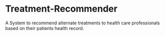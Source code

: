 # Treatment-Recommender

A System to recommend alternate treatments to health care professionals based on their patients health record.
